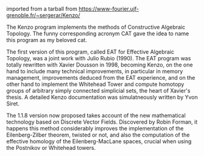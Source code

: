 

imported from a tarball from https://www-fourier.ujf-grenoble.fr/~sergerar/Kenzo/

The Kenzo program implements the methods of Constructive Algebraic Topology. The funny corresponding acronym CAT gave the idea to name this program as my beloved cat.

The first version of this program, called EAT for Effective Algebraic Topology, was a joint work with Julio Rubio (1990). The EAT program was totally rewritten with Xavier Dousson in 1998, becoming Kenzo, on the one hand to include many technical improvements, in particular in memory management, improvements deduced from the EAT experience, and on the other hand to implement the Whitehead Tower and compute homotopy groups of arbitrary simply connected simplicial sets, the heart of Xavier's thesis. A detailed Kenzo documentation was simulatneously written by Yvon Siret.

The 1.1.8 version now proposed takes account of the new mathematical technology based on Discrete Vector Fields. Discovered by Robin Forman, it happens this method considerably improves the implementation of the Eilenberg-Zilber theorem, twisted or not, and also the computation of the effective homology of the Eilenberg-MacLane spaces, crucial when using the Postnikov or Whitehead towers.